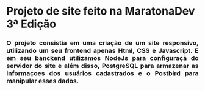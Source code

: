 <h1>Projeto de site feito na MaratonaDev 3ª Edição</h1>

<div align="justify"><h3>
O projeto consistia em uma criação de um site responsivo, utilizando um seu frontend apenas Html, CSS e Javascript. 
E em seu banckend utilizamos NodeJs para configuraçã do servidor do site e além disso, 
PostgreSQL para armazenar as informaçoes dos usuários cadastrados e o Postbird para manipular esses dados.
</h3></div>
